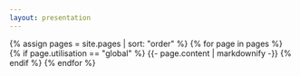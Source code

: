 ```yaml
---
layout: presentation
---
```


{% assign pages = site.pages | sort: "order" %}
{% for page in pages %}
 {% if page.utilisation == "global" %}
    {{- page.content | markdownify -}}
  {% endif %}
{% endfor %}